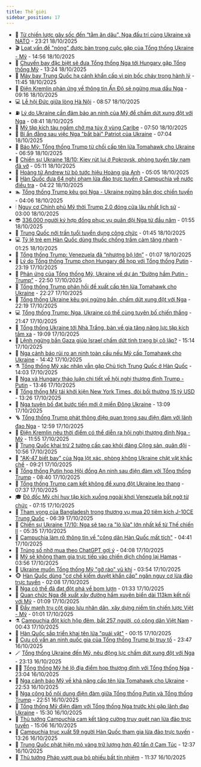 ```yaml
---
title: Thế giới
sidebar_position: 17
---
```


<!-- dantri-the-gioi:START -->
- 🌋 [Từ chiến lược gây sốc đến “tằm ăn dâu”, Nga đấu trí cùng Ukraine và NATO](https://dantri.com.vn/the-gioi/tu-chien-luoc-gay-soc-den-tam-an-dau-nga-dau-tri-cung-ukraine-va-nato-20251014161010358.htm) - 23:21 18/10/2025
- 🎬 [Loạt vấn đề &quot;nóng&quot; được bàn trong cuộc gặp của Tổng thống Ukraine - Mỹ](https://dantri.com.vn/the-gioi/loat-van-de-nong-duoc-ban-trong-cuoc-gap-cua-tong-thong-ukraine-my-20251018215257440.htm) - 14:56 18/10/2025
- 🧰 [Chuyến bay đặc biệt sẽ đưa Tổng thống Nga tới Hungary gặp Tổng thống Mỹ](https://dantri.com.vn/the-gioi/chuyen-bay-dac-biet-se-dua-tong-thong-nga-toi-hungary-gap-tong-thong-my-20251018192757994.htm) - 13:24 18/10/2025
- 🌋 [Máy bay Trung Quốc hạ cánh khẩn cấp vì pin bốc cháy trong hành lý](https://dantri.com.vn/the-gioi/may-bay-trung-quoc-ha-canh-khan-cap-vi-pin-boc-chay-trong-hanh-ly-20251018183800221.htm) - 11:45 18/10/2025
- 🗽 [Điện Kremlin phản ứng về thông tin Ấn Độ sẽ ngừng mua dầu Nga](https://dantri.com.vn/the-gioi/dien-kremlin-phan-ung-ve-thong-tin-an-do-se-ngung-mua-dau-nga-20251017053958069.htm) - 09:16 18/10/2025
- 💻 [Lễ hội Đức giữa lòng Hà Nội](https://dantri.com.vn/the-gioi/le-hoi-duc-giua-long-ha-noi-20251018155307980.htm) - 08:57 18/10/2025
- ⛽️ [Lý do Ukraine cần đảm bảo an ninh của Mỹ để chấm dứt xung đột với Nga](https://dantri.com.vn/the-gioi/ly-do-ukraine-can-dam-bao-an-ninh-cua-my-de-cham-dut-xung-dot-voi-nga-20251018153022109.htm) - 08:41 18/10/2025
- 🤩 [Mỹ tập kích tàu ngầm chở ma túy ở vùng Caribe](https://dantri.com.vn/the-gioi/my-tap-kich-tau-ngam-cho-ma-tuy-o-vung-caribe-20251018140519440.htm) - 07:50 18/10/2025
- 🧐 [Bí ẩn đằng sau việc Nga &quot;bắt bài&quot; Patriot của Ukraine](https://dantri.com.vn/the-gioi/bi-an-dang-sau-viec-nga-bat-bai-patriot-cua-ukraine-20251018134218143.htm) - 07:04 18/10/2025
- 🎊 [Báo Mỹ: Tổng thống Trump từ chối cấp tên lửa Tomahawk cho Ukraine](https://dantri.com.vn/the-gioi/bao-my-tong-thong-trump-tu-choi-cap-ten-lua-tomahawk-cho-ukraine-20251018134646543.htm) - 06:59 18/10/2025
- 📝 [Chiến sự Ukraine 18/10: Kiev rút lui ở Pokrovsk, phòng tuyến tây nam đã vỡ](https://dantri.com.vn/the-gioi/chien-su-ukraine-1810-kiev-rut-lui-o-pokrovsk-phong-tuyen-tay-nam-da-vo-20251018114138927.htm) - 05:11 18/10/2025
- 🤡 [Hoàng tử Andrew từ bỏ tước hiệu Hoàng gia Anh](https://dantri.com.vn/the-gioi/hoang-tu-andrew-tu-bo-tuoc-hieu-hoang-gia-anh-20251018113735435.htm) - 05:05 18/10/2025
- 🥷 [Hàn Quốc đưa 64 nghi phạm lừa đảo trực tuyến ở Campuchia về nước điều tra](https://dantri.com.vn/the-gioi/han-quoc-dua-64-nghi-pham-lua-dao-truc-tuyen-o-campuchia-ve-nuoc-dieu-tra-20251018111908892.htm) - 04:22 18/10/2025
- 🏊 [Tổng thống Trump kêu gọi Nga - Ukraine ngừng bắn dọc chiến tuyến](https://dantri.com.vn/the-gioi/tong-thong-trump-keu-goi-nga-ukraine-ngung-ban-doc-chien-tuyen-20251018110218171.htm) - 04:06 18/10/2025
- 🕯 [Nguy cơ Chính phủ Mỹ thời Trump 2.0 đóng cửa lâu nhất lịch sử](https://dantri.com.vn/the-gioi/nguy-co-chinh-phu-my-thoi-trump-20-dong-cua-lau-nhat-lich-su-20251018100023748.htm) - 03:00 18/10/2025
- 😎 [336.000 người ký hợp đồng phục vụ quân đội Nga từ đầu năm](https://dantri.com.vn/the-gioi/336000-nguoi-ky-hop-dong-phuc-vu-quan-doi-nga-tu-dau-nam-20251018085236357.htm) - 01:55 18/10/2025
- 🌈 [Trung Quốc nới trần tuổi tuyển dụng công chức](https://dantri.com.vn/the-gioi/trung-quoc-noi-tran-tuoi-tuyen-dung-cong-chuc-20251018084444908.htm) - 01:45 18/10/2025
- 💻 [Tỷ lệ trẻ em Hàn Quốc dùng thuốc chống trầm cảm tăng nhanh](https://dantri.com.vn/the-gioi/ty-le-tre-em-han-quoc-dung-thuoc-chong-tram-cam-tang-nhanh-20251016095159209.htm) - 01:25 18/10/2025
- 🤖 [Tổng thống Trump: Venezuela đã “nhượng bộ lớn”](https://dantri.com.vn/the-gioi/tong-thong-trump-venezuela-da-nhuong-bo-lon-20251018080207021.htm) - 01:07 18/10/2025
- 🦏 [Lý do Tổng thống Trump chọn Hungary để họp với Tổng thống Putin](https://dantri.com.vn/the-gioi/ly-do-tong-thong-trump-chon-hungary-de-hop-voi-tong-thong-putin-20251018061359951.htm) - 23:19 17/10/2025
- 🌁 [Phản ứng của Tổng thống Mỹ, Ukraine về dự án “Đường hầm Putin - Trump”](https://dantri.com.vn/the-gioi/phan-ung-cua-tong-thong-my-ukraine-ve-du-an-duong-ham-putin-trump-20251018053403407.htm) - 22:50 17/10/2025
- 🐘 [Tổng thống Trump phản hồi đề xuất cấp tên lửa Tomahawk cho Ukraine](https://dantri.com.vn/the-gioi/tong-thong-trump-phan-hoi-de-xuat-cap-ten-lua-tomahawk-cho-ukraine-20251018051634744.htm) - 22:27 17/10/2025
- 🥷 [Tổng thống Ukraine kêu gọi ngừng bắn, chấm dứt xung đột với Nga](https://dantri.com.vn/the-gioi/tong-thong-ukraine-keu-goi-ngung-ban-cham-dut-xung-dot-voi-nga-20251018045751724.htm) - 22:19 17/10/2025
- 💻 [Tổng thống Trump: Nga, Ukraine có thể cùng tuyên bố chiến thắng](https://dantri.com.vn/the-gioi/tong-thong-trump-nga-ukraine-co-the-cung-tuyen-bo-chien-thang-20251018044313755.htm) - 21:47 17/10/2025
- 🎡 [Tổng thống Ukraine tới Nhà Trắng, bàn về gia tăng năng lực tập kích tầm xa](https://dantri.com.vn/the-gioi/tong-thong-ukraine-toi-nha-trang-ban-ve-gia-tang-nang-luc-tap-kich-tam-xa-20251017210417962.htm) - 19:09 17/10/2025
- 🧰 [Lệnh ngừng bắn Gaza giúp Israel chấm dứt tình trạng bị cô lập?](https://dantri.com.vn/the-gioi/lenh-ngung-ban-gaza-giup-israel-cham-dut-tinh-trang-bi-co-lap-20251017205425485.htm) - 15:14 17/10/2025
- 🥸 [Nga cảnh báo rủi ro an ninh toàn cầu nếu Mỹ cấp Tomahawk cho Ukraine](https://dantri.com.vn/the-gioi/nga-canh-bao-rui-ro-an-ninh-toan-cau-neu-my-cap-tomahawk-cho-ukraine-20251017205543202.htm) - 14:42 17/10/2025
- ⚗️ [Tổng thống Mỹ xác nhận vẫn gặp Chủ tịch Trung Quốc ở Hàn Quốc](https://dantri.com.vn/the-gioi/tong-thong-my-xac-nhan-van-gap-chu-tich-trung-quoc-o-han-quoc-20251017205528016.htm) - 14:03 17/10/2025
- 🌮 [Nga và Hungary thảo luận chi tiết về hội nghị thượng đỉnh Trump - Putin](https://dantri.com.vn/the-gioi/nga-va-hungary-thao-luan-chi-tiet-ve-hoi-nghi-thuong-dinh-trump-putin-20251017200018616.htm) - 13:46 17/10/2025
- 🎃 [Tổng thống Mỹ tái khởi kiện New York Times, đòi bồi thường 15 tỷ USD](https://dantri.com.vn/the-gioi/tong-thong-my-tai-khoi-kien-new-york-times-doi-boi-thuong-15-ty-usd-20251017201338970.htm) - 13:26 17/10/2025
- 💫 [Nga tuyên bố đạt bước tiến mới ở miền Đông Ukraine](https://dantri.com.vn/the-gioi/nga-tuyen-bo-dat-buoc-tien-moi-o-mien-dong-ukraine-20251017193727590.htm) - 13:09 17/10/2025
- 🪜 [Tổng thống Trump phát thông điệp quan trọng sau điện đàm với lãnh đạo Nga](https://dantri.com.vn/the-gioi/tong-thong-trump-phat-thong-diep-quan-trong-sau-dien-dam-voi-lanh-dao-nga-20251017194154541.htm) - 12:59 17/10/2025
- 🌋 [Điện Kremlin nêu thời điểm có thể diễn ra hội nghị thượng đỉnh Nga - Mỹ](https://dantri.com.vn/the-gioi/dien-kremlin-neu-thoi-diem-co-the-dien-ra-hoi-nghi-thuong-dinh-nga-my-20251017184537828.htm) - 11:55 17/10/2025
- 🦏 [Trung Quốc khai trừ 2 tướng cấp cao khỏi đảng Cộng sản, quân đội](https://dantri.com.vn/the-gioi/trung-quoc-khai-tru-2-tuong-cap-cao-khoi-dang-cong-san-quan-doi-20251017171943582.htm) - 10:56 17/10/2025
- 👀 [&quot;AK-47 biết bay&quot; của Nga lột xác, phòng không Ukraine chật vật khắc chế](https://dantri.com.vn/the-gioi/ak-47-biet-bay-cua-nga-lot-xac-phong-khong-ukraine-chat-vat-khac-che-20251017161249508.htm) - 09:21 17/10/2025
- 🧰 [Tổng thống Putin họp Hội đồng An ninh sau điện đàm với Tổng thống Trump](https://dantri.com.vn/the-gioi/tong-thong-putin-hop-hoi-dong-an-ninh-sau-dien-dam-voi-tong-thong-trump-20251017153359391.htm) - 08:40 17/10/2025
- 🚀 [Tổng thống Trump cam kết không để xung đột Ukraine leo thang](https://dantri.com.vn/the-gioi/tong-thong-trump-cam-ket-khong-de-xung-dot-ukraine-leo-thang-20251017141130235.htm) - 07:37 17/10/2025
- 🎓 [Đô đốc Mỹ chỉ huy tập kích xuồng ngoài khơi Venezuela bất ngờ từ chức](https://dantri.com.vn/the-gioi/do-doc-my-chi-huy-tap-kich-xuong-ngoai-khoi-venezuela-bat-ngo-tu-chuc-20251017140746771.htm) - 07:15 17/10/2025
- 🥸 [Tham vọng của Bangladesh trong thương vụ mua 20 tiêm kích J-10CE Trung Quốc](https://dantri.com.vn/the-gioi/tham-vong-cua-bangladesh-trong-thuong-vu-mua-20-tiem-kich-j-10ce-trung-quoc-20251009111601279.htm) - 06:39 17/10/2025
- 🦅 [Chiến sự Ukraine 17/10: Nga sẽ tạo ra &quot;lò lửa&quot; lớn nhất kể từ Thế chiến II](https://dantri.com.vn/the-gioi/chien-su-ukraine-1710-nga-se-tao-ra-lo-lua-lon-nhat-ke-tu-the-chien-ii-20251017083052895.htm) - 05:35 17/10/2025
- 🤭 [Campuchia làm rõ thông tin về &quot;công dân Hàn Quốc mất tích&quot;](https://dantri.com.vn/the-gioi/campuchia-lam-ro-thong-tin-ve-cong-dan-han-quoc-mat-tich-20251017113145576.htm) - 04:41 17/10/2025
- 🤖 [Trúng số nhờ mua theo ChatGPT gợi ý](https://dantri.com.vn/the-gioi/trung-so-nho-mua-theo-chatgpt-goi-y-20251017105636337.htm) - 04:08 17/10/2025
- 🐲 [Mỹ sẽ không tham gia trực tiếp vào chiến dịch chống lại Hamas](https://dantri.com.vn/the-gioi/my-se-khong-tham-gia-truc-tiep-vao-chien-dich-chong-lai-hamas-20251017104330809.htm) - 03:56 17/10/2025
- 🫣 [Ukraine muốn Tổng thống Mỹ &quot;gỡ rào&quot; vũ khí](https://dantri.com.vn/the-gioi/ukraine-muon-tong-thong-my-go-rao-vu-khi-20251017102850414.htm) - 03:54 17/10/2025
- 🐵 [Hàn Quốc dùng &quot;cơ chế kiểm duyệt khẩn cấp&quot; ngăn nguy cơ lừa đảo trực tuyến](https://dantri.com.vn/the-gioi/han-quoc-dung-co-che-kiem-duyet-khan-cap-ngan-nguy-co-lua-dao-truc-tuyen-20251017085650470.htm) - 02:08 17/10/2025
- 🫶 [Nga có thể đã đạt đột phá về bom lượn](https://dantri.com.vn/the-gioi/nga-co-the-da-dat-dot-pha-ve-bom-luon-20251017082102515.htm) - 01:33 17/10/2025
- 💃 [Quan chức Nga đề xuất xây đường hầm xuyên biển dài 113km kết nối với Mỹ](https://dantri.com.vn/the-gioi/quan-chuc-nga-de-xuat-xay-duong-ham-xuyen-bien-dai-113km-ket-noi-voi-my-20251017075900242.htm) - 01:09 17/10/2025
- 💫 [Đẩy mạnh trụ cột giao lưu nhân dân, xây dựng niềm tin chiến lược Việt - Mỹ](https://dantri.com.vn/the-gioi/day-manh-tru-cot-giao-luu-nhan-dan-xay-dung-niem-tin-chien-luoc-viet-my-20251017010059561.htm) - 01:01 17/10/2025
- ⚗️ [Campuchia đột kích hộp đêm, bắt 257 người, có công dân Việt Nam](https://dantri.com.vn/the-gioi/campuchia-dot-kich-hop-dem-bat-257-nguoi-co-cong-dan-viet-nam-20251017073654880.htm) - 00:43 17/10/2025
- 🥷 [Hàn Quốc sắp triển khai tên lửa &quot;quái vật&quot;](https://dantri.com.vn/the-gioi/han-quoc-sap-trien-khai-ten-lua-quai-vat-20251017070809021.htm) - 00:15 17/10/2025
- 🥸 [Cựu cố vấn an ninh quốc gia của Tổng thống Trump bị truy tố](https://dantri.com.vn/the-gioi/cuu-co-van-an-ninh-quoc-gia-cua-tong-thong-trump-bi-truy-to-20251017064205760.htm) - 23:47 16/10/2025
- 🪄 [Tổng thống Ukraine đến Mỹ, nêu động lực chấm dứt xung đột với Nga](https://dantri.com.vn/the-gioi/tong-thong-ukraine-den-my-neu-dong-luc-cham-dut-xung-dot-voi-nga-20251017060556490.htm) - 23:13 16/10/2025
- 🧑‍💻 [Tổng thống Mỹ hé lộ địa điểm họp thượng đỉnh với Tổng thống Nga](https://dantri.com.vn/the-gioi/tong-thong-my-he-lo-dia-diem-hop-thuong-dinh-voi-tong-thong-nga-20251017004148926.htm) - 23:04 16/10/2025
- 🤭 [Nga cảnh báo Mỹ về khả năng cấp tên lửa Tomahawk cho Ukraine](https://dantri.com.vn/the-gioi/nga-canh-bao-my-ve-kha-nang-cap-ten-lua-tomahawk-cho-ukraine-20251017053856525.htm) - 22:53 16/10/2025
- 🗽 [Nga công bố nội dung điện đàm giữa Tổng thống Putin và Tổng thống Trump](https://dantri.com.vn/the-gioi/nga-cong-bo-noi-dung-dien-dam-giua-tong-thong-putin-va-tong-thong-trump-20251017044143115.htm) - 22:51 16/10/2025
- 🤖 [Tổng thống Mỹ điện đàm với Tổng thống Nga trước khi gặp lãnh đạo Ukraine](https://dantri.com.vn/the-gioi/tong-thong-my-dien-dam-voi-tong-thong-nga-truoc-khi-gap-lanh-dao-ukraine-20251016220510190.htm) - 15:30 16/10/2025
- 🌈 [Thủ tướng Campuchia cam kết tăng cường truy quét nạn lừa đảo trực tuyến](https://dantri.com.vn/the-gioi/thu-tuong-campuchia-cam-ket-tang-cuong-truy-quet-nan-lua-dao-truc-tuyen-20251016213334168.htm) - 15:06 16/10/2025
- 🤩 [Campuchia trục xuất 59 người Hàn Quốc tham gia lừa đảo trực tuyến](https://dantri.com.vn/the-gioi/campuchia-truc-xuat-59-nguoi-han-quoc-tham-gia-lua-dao-truc-tuyen-20251016195514221.htm) - 13:26 16/10/2025
- 🤗 [Trung Quốc phát hiện mỏ vàng trữ lượng hơn 40 tấn ở Cam Túc](https://dantri.com.vn/the-gioi/trung-quoc-phat-hien-mo-vang-tru-luong-hon-40-tan-o-cam-tuc-20251016192039784.htm) - 12:37 16/10/2025
- 🙉 [Thủ tướng Pháp vượt qua bỏ phiếu bất tín nhiệm](https://dantri.com.vn/the-gioi/thu-tuong-phap-vuot-qua-bo-phieu-bat-tin-nhiem-20251016181419694.htm) - 11:37 16/10/2025<!-- dantri-the-gioi:END -->
